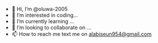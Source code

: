 - 👋 Hi, I’m @oluwa-2005
- 👀 I’m interested in coding...
- 🌱 I’m currently learning ...
- 💞️ I’m looking to collaborate on ...
- 📫 How to reach me text me on alabiseun954@gmail.com

<!---
oluwa-2005/oluwa-2005 is a ✨ special ✨ repository because its `README.md` (this file) appears on your GitHub profile.
You can click the Preview link to take a look at your changes.
--->
